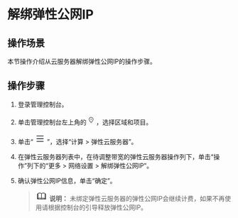 # 解绑弹性公网IP<a name="ecs_03_0182"></a>

## 操作场景<a name="s974a02c09b8e44f59dcc9335de2d030a"></a>

本节操作介绍从云服务器解绑弹性公网IP的操作步骤。

## 操作步骤<a name="section48525176566"></a>

1.  登录管理控制台。
2.  单击管理控制台左上角的![](figures/icon-region.png)，选择区域和项目。
3.  单击“![](figures/service-list.jpg)”，选择“计算 \> 弹性云服务器”。
4.  在弹性云服务器列表中，在待调整带宽的弹性云服务器操作列下，单击“操作”列下的“更多 \> 网络设置 \> 解绑弹性公网IP”。
5.  确认弹性公网IP信息，单击“确定”。

    >![](public_sys-resources/icon-note.gif) **说明：** 
    >未绑定弹性云服务器的弹性公网IP会继续计费，如果不再使用请根据控制台的引导释放弹性公网IP。

